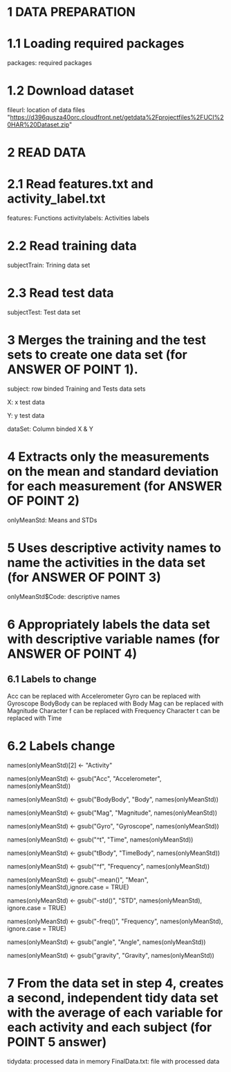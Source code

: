 # 1 DATA PREPARATION
# 1.1 Loading required packages
packages: required packages

# 1.2 Download dataset
fileurl: location of data files "https://d396qusza40orc.cloudfront.net/getdata%2Fprojectfiles%2FUCI%20HAR%20Dataset.zip"

# 2 READ DATA
# 2.1 Read features.txt and activity_label.txt
features: Functions
activitylabels: Activities labels

# 2.2 Read training data
subjectTrain: Trining data set

# 2.3 Read test data
subjectTest: Test data set

# 3 Merges the training and the test sets to create one data set (for ANSWER OF POINT 1).
subject: row binded Training and Tests data sets

X: x test data

Y: y test data

dataSet: Column binded X & Y 

# 4 Extracts only the measurements on the mean and standard deviation for each measurement (for ANSWER OF POINT 2)
onlyMeanStd: Means and STDs

# 5 Uses descriptive activity names to name the activities in the data set (for ANSWER OF POINT 3)
onlyMeanStd$Code: descriptive names

# 6 Appropriately labels the data set with descriptive variable names (for ANSWER OF POINT 4)
## 6.1 Labels to change
Acc can be replaced with Accelerometer
Gyro can be replaced with Gyroscope
BodyBody can be replaced with Body
Mag can be replaced with Magnitude
Character f can be replaced with Frequency
Character t can be replaced with Time

# 6.2 Labels change
names(onlyMeanStd)[2] <- "Activity"

names(onlyMeanStd) <- gsub("Acc", "Accelerometer", names(onlyMeanStd))

names(onlyMeanStd) <- gsub("BodyBody", "Body", names(onlyMeanStd))

names(onlyMeanStd) <- gsub("Mag", "Magnitude", names(onlyMeanStd))

names(onlyMeanStd) <- gsub("Gyro", "Gyroscope", names(onlyMeanStd))

names(onlyMeanStd) <- gsub("^t", "Time", names(onlyMeanStd))

names(onlyMeanStd) <- gsub("tBody", "TimeBody", names(onlyMeanStd))

names(onlyMeanStd) <- gsub("^f", "Frequency", names(onlyMeanStd))

names(onlyMeanStd) <- gsub("-mean()", "Mean", names(onlyMeanStd),ignore.case = TRUE)

names(onlyMeanStd) <- gsub("-std()", "STD", names(onlyMeanStd), ignore.case = TRUE)

names(onlyMeanStd) <- gsub("-freq()", "Frequency", names(onlyMeanStd), ignore.case = TRUE)

names(onlyMeanStd) <- gsub("angle", "Angle", names(onlyMeanStd))

names(onlyMeanStd) <- gsub("gravity", "Gravity", names(onlyMeanStd))

# 7 From the data set in step 4, creates a second, independent tidy data set with the average of each variable for each activity and each subject (for POINT 5 answer)
tidydata: processed data in memory
FinalData.txt: file with processed data
